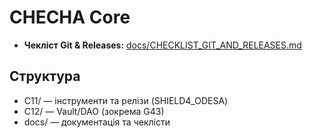 # CHECHA Core

- **Чекліст Git & Releases:** [docs/CHECKLIST_GIT_AND_RELEASES.md](docs/CHECKLIST_GIT_AND_RELEASES.md)

## Структура
- C11/ — інструменти та релізи (SHIELD4_ODESA)
- C12/ — Vault/DAO (зокрема G43)
- docs/ — документація та чеклісти

